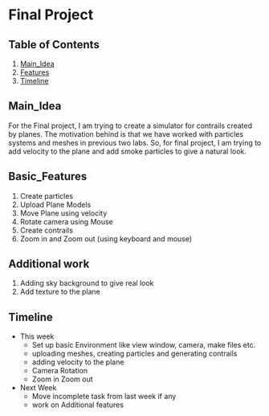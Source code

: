 # Final Project

## Table of Contents
1. [Main_Idea](#Main_Idea)
2. [Features](#Features)
3. [Timeline](#Timeline)

## Main_Idea
For the Final project, I am trying to create a simulator for contrails created by planes. The motivation behind is that we have worked with particles systems and meshes in previous two labs. So, for final project, I am trying to add velocity to the plane and add smoke particles to give a natural look.

## Basic_Features
1. Create particles
2. Upload Plane Models
3. Move Plane using velocity
4. Rotate camera using Mouse
5. Create contrails
6. Zoom in and Zoom out (using keyboard and mouse)

## Additional work
1. Adding sky background to give real look
2. Add texture to the plane

## Timeline
- This week
  -  Set up basic Environment like view window, camera, make files etc.
  -  uploading meshes, creating particles and generating contrails
  -  adding velocity to the plane
  -  Camera Rotation
  -  Zoom in Zoom out
- Next Week
  - Move incomplete task from last week if any
  - work on Additional features


